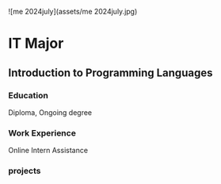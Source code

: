 ![me 2024july](assets/me 2024july.jpg)
# IT Major
## Introduction to Programming Languages

### Education
Diploma, Ongoing degree

### Work Experience
Online Intern Assistance

### projects
